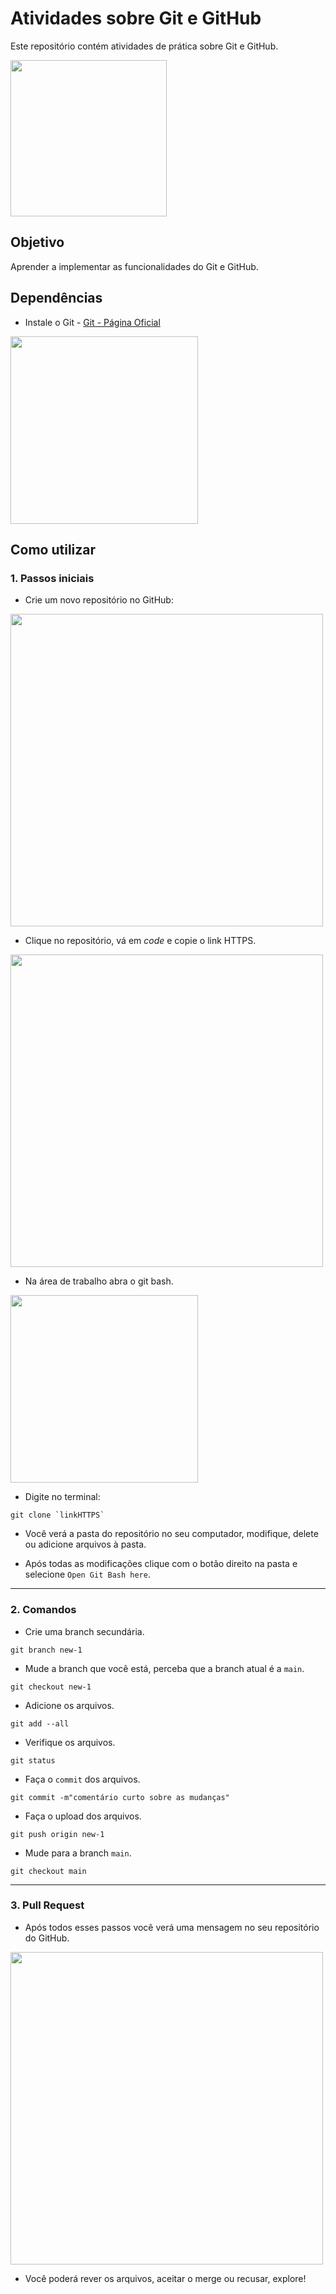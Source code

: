 # Atividades sobre Git e GitHub

Este repositório contém atividades de prática sobre Git e GitHub.

<img src="https://cdn.worldvectorlogo.com/logos/github-icon-2.svg" width="250" />

## Objetivo
Aprender a implementar as funcionalidades do Git e GitHub.

## Dependências

* Instale o Git - [Git - Página Oficial](https://git-scm.com/)

 
<img src="https://cdn.worldvectorlogo.com/logos/git-bash.svg" width="300" />

 

## Como utilizar

###  1. Passos iniciais

* Crie um novo repositório no GitHub:

<img src="https://docs.github.com/assets/cb-29762/mw-1440/images/help/repository/repo-create-global-nav-update.webp" width="500" />

* Clique no repositório, vá em *code* e copie o link HTTPS.

<img src="https://itknowledgeexchange.techtarget.com/coffee-talk/files/2020/11/find-github-url.png" width="500" />

* Na área de trabalho abra o git bash.

<img src="https://help.lieberlieber.com/LemonTree/attachments/Verify%20Git%20LFS%20Setup/GitBashHere.png" width="300" />

* Digite no terminal:

```git
git clone `linkHTTPS`
```

* Você verá a pasta do repositório no seu computador, modifique, delete ou adicione arquivos à pasta.

* Após todas as modificações clique com o botão direito na pasta e selecione `Open Git Bash here`.

---

###  2. Comandos

* Crie uma branch secundária.

```git
git branch new-1
```

* Mude a branch que você está, perceba que a branch atual é a `main`.

```git
git checkout new-1
```

* Adicione os arquivos.

```git
git add --all
```

* Verifique os arquivos.

```git
git status
```

* Faça o `commit` dos arquivos.

```git
git commit -m"comentário curto sobre as mudanças"
```

* Faça o upload dos arquivos.

```git
git push origin new-1
```

* Mude para a branch `main`.

```git
git checkout main
```

---

###  3. Pull Request

* Após todos esses passos você verá uma mensagem no seu repositório do GitHub.

<img src="https://hisham.hm/img/posts/github-comparepr.png" width="500" />



* Você poderá rever os arquivos, aceitar o merge ou recusar, explore!
